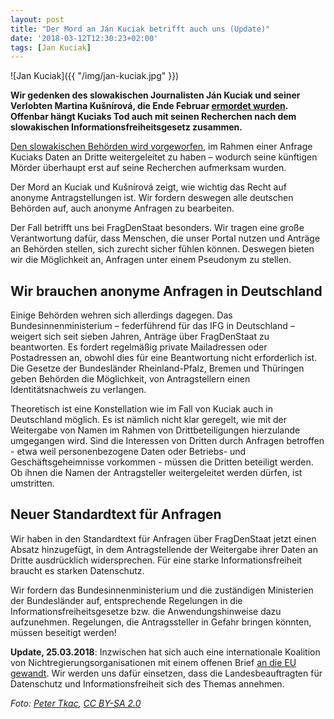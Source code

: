 ```yaml
---
layout: post
title: "Der Mord an Ján Kuciak betrifft auch uns (Update)"
date: '2018-03-12T12:30:23+02:00' 
tags: [Jan Kuciak]
---
```


![Jan Kuciak]({{ "/img/jan-kuciak.jpg" }})

**Wir gedenken des slowakischen Journalisten Ján Kuciak und seiner Verlobten Martina Kušnírová, die Ende Februar [ermordet wurden](http://www.spiegel.de/politik/ausland/slowakei-nach-mord-an-jan-kuciak-das-ist-kein-normales-land-a-1196730.html). Offenbar hängt Kuciaks Tod auch mit seinen Recherchen nach dem slowakischen Informationsfreiheitsgesetz zusammen.** 

[Den slowakischen Behörden wird vorgeworfen](https://www.occrp.org/en/amurderedjournalistslastinvestigation/freedom-of-information-law-reporters-best-friend-or-killer), im Rahmen einer Anfrage Kuciaks Daten an Dritte weitergeleitet zu haben – wodurch seine künftigen Mörder überhaupt erst auf seine Recherchen aufmerksam wurden.

Der Mord an Kuciak und Kušnírová zeigt, wie wichtig das Recht auf anonyme Antragstellungen ist. Wir fordern deswegen alle deutschen Behörden auf, auch anonyme Anfragen zu bearbeiten. 

Der Fall betrifft uns bei FragDenStaat besonders. Wir tragen eine große Verantwortung dafür, dass Menschen, die unser Portal nutzen und Anträge an Behörden stellen, sich zurecht sicher fühlen können. Deswegen bieten wir die Möglichkeit an, Anfragen unter einem Pseudonym zu stellen. 

## Wir brauchen anonyme Anfragen in Deutschland

Einige Behörden wehren sich allerdings dagegen. Das Bundesinnenministerium – federführend für das IFG in Deutschland – weigert sich seit sieben Jahren, Anträge über FragDenStaat zu beantworten. Es fordert regelmäßig private Mailadressen oder Postadressen an, obwohl dies für eine Beantwortung nicht erforderlich ist. Die Gesetze der Bundesländer Rheinland-Pfalz, Bremen und Thüringen geben Behörden die Möglichkeit, von Antragstellern einen Identitätsnachweis zu verlangen.

Theoretisch ist eine Konstellation wie im Fall von Kuciak auch in Deutschland möglich. Es ist nämlich nicht klar geregelt, wie mit der Weitergabe von Namen im Rahmen von Drittbeteiligungen hierzulande umgegangen wird. Sind die Interessen von Dritten durch Anfragen betroffen - etwa weil personenbezogene Daten oder Betriebs- und Geschäftsgeheimnisse vorkommen - müssen die Dritten beteiligt werden. Ob ihnen die Namen der Antragsteller weitergeleitet werden dürfen, ist umstritten.

## Neuer Standardtext für Anfragen

Wir haben in den Standardtext für Anfragen über FragDenStaat jetzt einen Absatz hinzugefügt, in dem Antragstellende der Weitergabe ihrer Daten an Dritte ausdrücklich widersprechen. Für eine starke Informationsfreiheit braucht es starken Datenschutz.

Wir fordern das Bundesinnenministerium und die zuständigen Ministerien der Bundesländer auf, entsprechende Regelungen in die Informationsfreiheitsgesetze bzw. die Anwendungshinweise dazu aufzunehmen. Regelungen, die Antragssteller in Gefahr bringen könnten, müssen beseitigt werden!

**Update, 25.03.2018**: Inzwischen hat sich auch eine internationale Koalition von Nichtregierungsorganisationen mit einem offenen Brief [an die EU gewandt](https://www.access-info.org/nat/30446). Wir werden uns dafür einsetzen, dass die Landesbeauftragten für Datenschutz und Informationsfreiheit sich des Themas annehmen.

*Foto: [Peter Tkac](https://www.flickr.com/photos/peter_tkac/40573939452/in/photolist-253Etwv-24E7RcG-24T4Wp2-23qczvX-24MkRSF-GKjhC3-24T4ZjR-23vYtEt-GU8C4W-24T57k4-Fe3gWH-24Po5Ku-Fe39AF-24Po3Cd-24Po6nS-G4H8X5-GJNSPQ-Gz6sgC-23vYvw4-F8T7XD-GKjboQ-Fe399t-23vYt2V), [CC BY-SA 2.0](https://creativecommons.org/licenses/by-sa/2.0/)*

